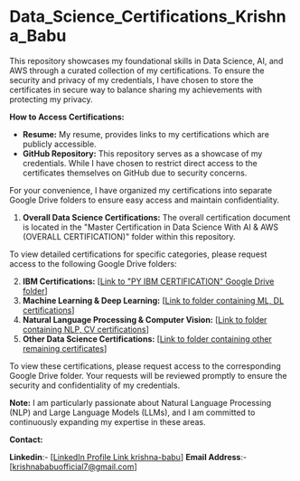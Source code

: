 # Data_Science_Certifications_Krishna_Babu 

This repository showcases my foundational skills in Data Science, AI, and AWS through a curated collection of my certifications. To ensure the security and privacy of my credentials, I have chosen to store the certificates in secure way to balance sharing my achievements with protecting my privacy.

**How to Access Certifications:**

* **Resume:**  My resume, provides links to my certifications which are publicly accessible.
* **GitHub Repository:** This repository serves as a showcase of my credentials. While I have chosen to restrict direct access to the certificates themselves on GitHub due to security concerns.

For your convenience, I have organized my certifications into separate Google Drive folders to ensure easy access and maintain confidentiality. 


1. **Overall Data Science Certifications:** The overall certification document is located in the "Master Certification in Data Science With AI & AWS (OVERALL CERTIFICATION)" folder within this repository.

To view detailed certifications for specific categories, please request access to the following Google Drive folders: 

2. **IBM Certifications:** [[Link to "PY IBM CERTIFICATION" Google Drive folder](https://drive.google.com/drive/folders/1O9OZPC4zjGYsxxGNYYd2zAfhQ3_lOeZg?usp=sharing)]
3. **Machine Learning & Deep Learning:** [[Link to folder containing ML, DL certifications](https://drive.google.com/drive/folders/1wTPb2UFdDOK3ilUOLD0oIpErJpNNbVA_?usp=sharing)]
4. **Natural Language Processing & Computer Vision:** [[Link to folder containing NLP, CV certifications](https://drive.google.com/drive/folders/1wTPb2UFdDOK3ilUOLD0oIpErJpNNbVA_?usp=sharing)]
5. **Other Data Science Certifications:** [[Link to folder containing other remaining certificates](https://drive.google.com/drive/folders/1BtlpNkek-Z1_g4DcSNZcxpdYdwAYhQDo?usp=drive_link)] 

To view these certifications, please request access to the corresponding Google Drive folder. Your requests will be reviewed promptly to ensure the security and confidentiality of my credentials.

**Note:** I am particularly passionate about Natural Language Processing (NLP) and Large Language Models (LLMs), and I am committed to continuously expanding my expertise in these areas. 

**Contact:**

**Linkedin**:- [[LinkedIn Profile Link krishna-babu](www.linkedin.com/in/krishna-babu-72b291253)]
**Email Address**:- [[krishnababuofficial7@gmail.com](krishnababuofficial7@gmail.com)]
